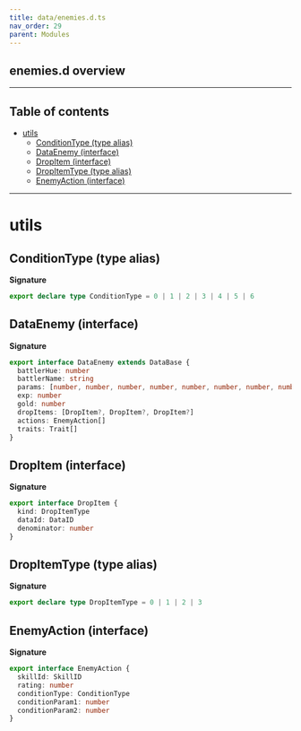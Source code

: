 ```yaml
---
title: data/enemies.d.ts
nav_order: 29
parent: Modules
---
```


## enemies.d overview

---

<h2 class="text-delta">Table of contents</h2>

- [utils](#utils)
  - [ConditionType (type alias)](#conditiontype-type-alias)
  - [DataEnemy (interface)](#dataenemy-interface)
  - [DropItem (interface)](#dropitem-interface)
  - [DropItemType (type alias)](#dropitemtype-type-alias)
  - [EnemyAction (interface)](#enemyaction-interface)

---

# utils

## ConditionType (type alias)

**Signature**

```ts
export declare type ConditionType = 0 | 1 | 2 | 3 | 4 | 5 | 6
```

## DataEnemy (interface)

**Signature**

```ts
export interface DataEnemy extends DataBase {
  battlerHue: number
  battlerName: string
  params: [number, number, number, number, number, number, number, number]
  exp: number
  gold: number
  dropItems: [DropItem?, DropItem?, DropItem?]
  actions: EnemyAction[]
  traits: Trait[]
}
```

## DropItem (interface)

**Signature**

```ts
export interface DropItem {
  kind: DropItemType
  dataId: DataID
  denominator: number
}
```

## DropItemType (type alias)

**Signature**

```ts
export declare type DropItemType = 0 | 1 | 2 | 3
```

## EnemyAction (interface)

**Signature**

```ts
export interface EnemyAction {
  skillId: SkillID
  rating: number
  conditionType: ConditionType
  conditionParam1: number
  conditionParam2: number
}
```
